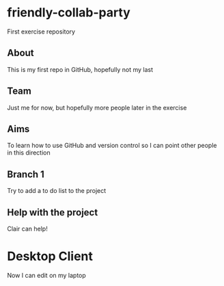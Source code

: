 # friendly-collab-party
First exercise repository

## About
This is my first repo in GitHub, hopefully not my last

## Team
Just me for now, but hopefully more people later in the exercise

## Aims
To learn how to use GitHub and version control so I can point other people in this direction

## Branch 1
Try to add a to do list to the project

## Help with the project
Clair can help!

# Desktop Client
Now I can edit on my laptop